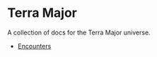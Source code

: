 # Terra Major 

A collection of docs for the Terra Major universe. 

- [Encounters](/docs/encounters)